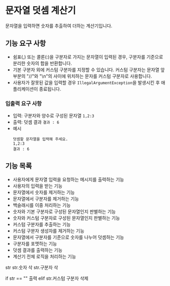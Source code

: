 # 문자열 덧셈 계산기
문자열을 입력하면 숫자를 추출하여 더하는 계산기입니다.

## 기능 요구 사항
- 쉼표(,) 또는 콜론(:)을 구분자로 가지는 문자열이 입력된 경우, 구분자를 기준으로 분리한 숫자의 합을 반환합니다.
- 기본 구분자 외에 커스텀 구분자를 지정할 수 있습니다. 커스텀 구분자는 문자열 앞부분의 "//"와 "\n"의 사이에 위치하는 문자를 커스텀 구분자로 사용합니다.
- 사용자가 잘못된 값을 입력할 경우 `IllegalArgumentException`을 발생시킨 후 애플리케이션이 종료됩니다.

### 입출력 요구 사항
- 입력: 구분자와 양수로 구성된 문자열 `1,2:3`
- 출력: 덧셈 결과 `결과 : 6`
- 예시
    ```
    덧셈할 문자열을 입력해 주세요.
    1,2:3
    결과 : 6
    ```

## 기능 목록
- 사용자에게 문자열 입력을 요청하는 메시지를 출력하는 기능
- 사용자의 입력을 받는 기능
- 문자열에서 숫자를 제거하는 기능
- 문자열에서 구분자를 제거하는 기능
- 백슬래시를 이중 처리하는 기능
- 숫자와 기본 구분자로 구성된 문자열인지 판별하는 기능
- 숫자와 커스텀 구분자로 구성된 문자열인지 판별하는 기능
- 커스텀 구분자를 추출하는 기능
- 커스텀 구분자 생성자를 제거하는 기능
- 문자열에서 구분자를 기준으로 숫자를 나누어 덧셈하는 기능
- 구분자를 포멧하는 기능
- 덧셈 결과를 출력하는 기능
- 계산기 전체 로직을 처리하는 기능


str
str.숫자 삭
str.구분자 삭

if str == ""
    출력
elif str.커스텀 구분자 삭제